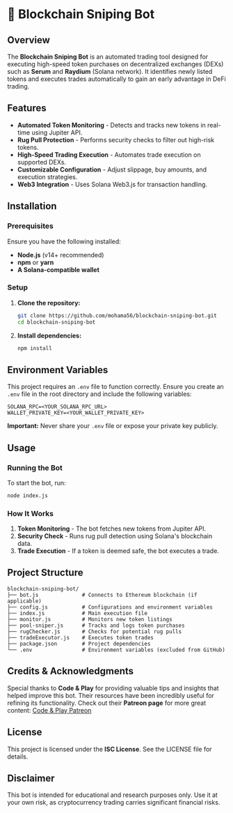 # 🚀 Blockchain Sniping Bot

## Overview
The **Blockchain Sniping Bot** is an automated trading tool designed for executing high-speed token purchases on decentralized exchanges (DEXs) such as **Serum** and **Raydium** (Solana network). It identifies newly listed tokens and executes trades automatically to gain an early advantage in DeFi trading.

## Features
- **Automated Token Monitoring** - Detects and tracks new tokens in real-time using Jupiter API.
- **Rug Pull Protection** - Performs security checks to filter out high-risk tokens.
- **High-Speed Trading Execution** - Automates trade execution on supported DEXs.
- **Customizable Configuration** - Adjust slippage, buy amounts, and execution strategies.
- **Web3 Integration** - Uses Solana Web3.js for transaction handling.

## Installation
### Prerequisites
Ensure you have the following installed:
- **Node.js** (v14+ recommended)
- **npm** or **yarn**
- **A Solana-compatible wallet**

### Setup
1. **Clone the repository:**
   ```sh
   git clone https://github.com/mohama56/blockchain-sniping-bot.git
   cd blockchain-sniping-bot
   ```
2. **Install dependencies:**
   ```sh
   npm install
   ```

## Environment Variables
This project requires an `.env` file to function correctly. Ensure you create an `.env` file in the root directory and include the following variables:
```
SOLANA_RPC=<YOUR_SOLANA_RPC_URL>
WALLET_PRIVATE_KEY=<YOUR_WALLET_PRIVATE_KEY>
```
**Important:** Never share your `.env` file or expose your private key publicly.

## Usage
### Running the Bot
To start the bot, run:
```sh
node index.js
```

### How It Works
1. **Token Monitoring** - The bot fetches new tokens from Jupiter API.
2. **Security Check** - Runs rug pull detection using Solana's blockchain data.
3. **Trade Execution** - If a token is deemed safe, the bot executes a trade.

## Project Structure
```
blockchain-sniping-bot/
├── bot.js              # Connects to Ethereum blockchain (if applicable)
├── config.js           # Configurations and environment variables
├── index.js            # Main execution file
├── monitor.js          # Monitors new token listings
├── pool-sniper.js      # Tracks and logs token purchases
├── rugChecker.js       # Checks for potential rug pulls
├── tradeExecutor.js    # Executes token trades
├── package.json        # Project dependencies
└── .env                # Environment variables (excluded from GitHub)
```

## Credits & Acknowledgments
Special thanks to **Code & Play** for providing valuable tips and insights that helped improve this bot. Their resources have been incredibly useful for refining its functionality. Check out their **Patreon page** for more great content: [Code & Play Patreon](https://www.patreon.com/c/codeandplay/posts)

## License
This project is licensed under the **ISC License**. See the LICENSE file for details.

## Disclaimer
This bot is intended for educational and research purposes only. Use it at your own risk, as cryptocurrency trading carries significant financial risks.

